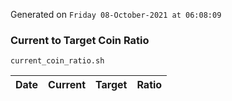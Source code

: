 Generated on `Friday 08-October-2021 at 06:08:09`

### Current to Target Coin Ratio
`current_coin_ratio.sh`

Date|Current|Target|Ratio
---|---|---|---
